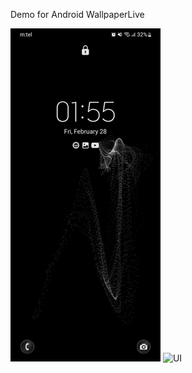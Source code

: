 Demo for Android WallpaperLive

![Demo for Android WallpaperLive](/wpgif.gif)
![UI](https://github.com/user-attachments/assets/9bf53dd0-dde8-4f04-8c86-319954bdcc61)
